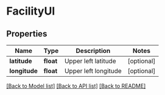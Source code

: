 # FacilityUl

## Properties
Name | Type | Description | Notes
------------ | ------------- | ------------- | -------------
**latitude** | **float** | Upper left latitude | [optional] 
**longitude** | **float** | Upper left longitude | [optional] 

[[Back to Model list]](../README.md#documentation-for-models) [[Back to API list]](../README.md#documentation-for-api-endpoints) [[Back to README]](../README.md)

